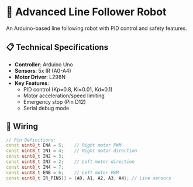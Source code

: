 # 🚦 Advanced Line Follower Robot

An Arduino-based line following robot with PID control and safety features.

## 📋 Technical Specifications
- **Controller**: Arduino Uno
- **Sensors**: 5x IR (A0-A4)
- **Motor Driver**: L298N
- **Key Features**:
  - PID control (Kp=0.8, Ki=0.01, Kd=0.1)
  - Motor acceleration/speed limiting
  - Emergency stop (Pin D12)
  - Serial debug mode

## 🔧 Wiring
```cpp
// Pin Definitions:
const uint8_t ENA = 5;    // Right motor PWM
const uint8_t IN1 = 4;    // Right motor direction
const uint8_t IN2 = 3;
const uint8_t IN3 = 2;    // Left motor direction
const uint8_t IN4 = 7;
const uint8_t ENB = 6;    // Left motor PWM
const uint8_t IR_PINS[] = {A0, A1, A2, A3, A4}; // Line sensors